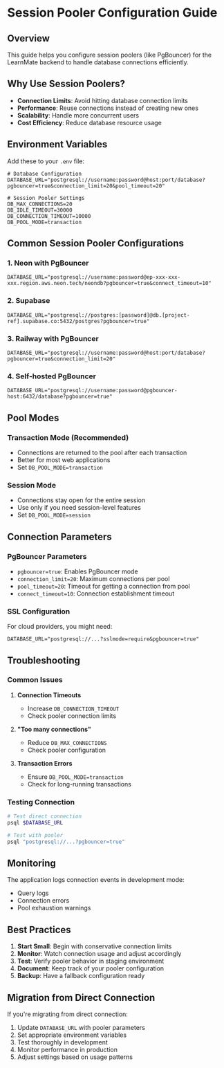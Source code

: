 # Session Pooler Configuration Guide

## Overview

This guide helps you configure session poolers (like PgBouncer) for the LearnMate backend to handle database connections efficiently.

## Why Use Session Poolers?

- **Connection Limits**: Avoid hitting database connection limits
- **Performance**: Reuse connections instead of creating new ones
- **Scalability**: Handle more concurrent users
- **Cost Efficiency**: Reduce database resource usage

## Environment Variables

Add these to your `.env` file:

```env
# Database Configuration
DATABASE_URL="postgresql://username:password@host:port/database?pgbouncer=true&connection_limit=20&pool_timeout=20"

# Session Pooler Settings
DB_MAX_CONNECTIONS=20
DB_IDLE_TIMEOUT=30000
DB_CONNECTION_TIMEOUT=10000
DB_POOL_MODE=transaction
```

## Common Session Pooler Configurations

### 1. Neon with PgBouncer

```env
DATABASE_URL="postgresql://username:password@ep-xxx-xxx-xxx.region.aws.neon.tech/neondb?pgbouncer=true&connect_timeout=10"
```

### 2. Supabase

```env
DATABASE_URL="postgresql://postgres:[password]@db.[project-ref].supabase.co:5432/postgres?pgbouncer=true"
```

### 3. Railway with PgBouncer

```env
DATABASE_URL="postgresql://username:password@host:port/database?pgbouncer=true&connection_limit=20"
```

### 4. Self-hosted PgBouncer

```env
DATABASE_URL="postgresql://username:password@pgbouncer-host:6432/database?pgbouncer=true"
```

## Pool Modes

### Transaction Mode (Recommended)

- Connections are returned to the pool after each transaction
- Better for most web applications
- Set `DB_POOL_MODE=transaction`

### Session Mode

- Connections stay open for the entire session
- Use only if you need session-level features
- Set `DB_POOL_MODE=session`

## Connection Parameters

### PgBouncer Parameters

- `pgbouncer=true`: Enables PgBouncer mode
- `connection_limit=20`: Maximum connections per pool
- `pool_timeout=20`: Timeout for getting a connection from pool
- `connect_timeout=10`: Connection establishment timeout

### SSL Configuration

For cloud providers, you might need:

```env
DATABASE_URL="postgresql://...?sslmode=require&pgbouncer=true"
```

## Troubleshooting

### Common Issues

1. **Connection Timeouts**
   - Increase `DB_CONNECTION_TIMEOUT`
   - Check pooler connection limits

2. **"Too many connections"**
   - Reduce `DB_MAX_CONNECTIONS`
   - Check pooler configuration

3. **Transaction Errors**
   - Ensure `DB_POOL_MODE=transaction`
   - Check for long-running transactions

### Testing Connection

```bash
# Test direct connection
psql $DATABASE_URL

# Test with pooler
psql "postgresql://...?pgbouncer=true"
```

## Monitoring

The application logs connection events in development mode:

- Query logs
- Connection errors
- Pool exhaustion warnings

## Best Practices

1. **Start Small**: Begin with conservative connection limits
2. **Monitor**: Watch connection usage and adjust accordingly
3. **Test**: Verify pooler behavior in staging environment
4. **Document**: Keep track of your pooler configuration
5. **Backup**: Have a fallback configuration ready

## Migration from Direct Connection

If you're migrating from direct connection:

1. Update `DATABASE_URL` with pooler parameters
2. Set appropriate environment variables
3. Test thoroughly in development
4. Monitor performance in production
5. Adjust settings based on usage patterns
